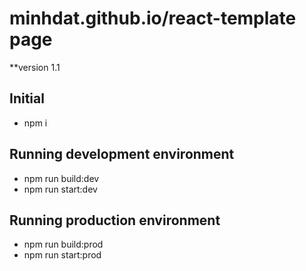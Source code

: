 # minhdat.github.io/react-template page

\*\*version 1.1

## Initial

- npm i

## Running development environment

- npm run build:dev
- npm run start:dev

## Running production environment

- npm run build:prod
- npm run start:prod
